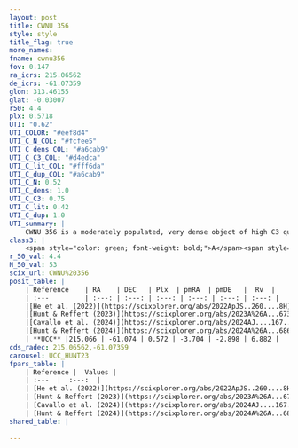 ```yaml
---
layout: post
title: CWNU 356
style: style
title_flag: true
more_names: 
fname: cwnu356
fov: 0.147
ra_icrs: 215.06562
de_icrs: -61.07359
glon: 313.46155
glat: -0.03007
r50: 4.4
plx: 0.5718
UTI: "0.62"
UTI_COLOR: "#eef8d4"
UTI_C_N_COL: "#fcfee5"
UTI_C_dens_COL: "#a6cab9"
UTI_C_C3_COL: "#d4edca"
UTI_C_lit_COL: "#fff6da"
UTI_C_dup_COL: "#a6cab9"
UTI_C_N: 0.52
UTI_C_dens: 1.0
UTI_C_C3: 0.75
UTI_C_lit: 0.42
UTI_C_dup: 1.0
UTI_summary: |
    CWNU 356 is a moderately populated, very dense object of high C3 quality. It was recently reported in the literature.
class3: |
    <span style="color: green; font-weight: bold;">A</span><span style="color: #FFC300; font-weight: bold;">B</span>
r_50_val: 4.4
N_50_val: 53
scix_url: CWNU%20356
posit_table: |
    | Reference    | RA    | DEC   | Plx  | pmRA  | pmDE   |  Rv  |
    | :---         | :---: | :---: | :---: | :---: | :---: | :---: |
    |[He et al. (2022)](https://scixplorer.org/abs/2022ApJS..260....8H) | 215.061 | -61.073 | 0.57 | -3.71 | -2.9 | -- |
    |[Hunt & Reffert (2023)](https://scixplorer.org/abs/2023A%26A...673A.114H) | 215.058 | -61.081 | 0.584 | -3.673 | -2.888 | 6.953 |
    |[Cavallo et al. (2024)](https://scixplorer.org/abs/2024AJ....167...12C) | 215.094 | -61.057 | 0.585 | -- | -- | -- |
    |[Hunt & Reffert (2024)](https://scixplorer.org/abs/2024A%26A...686A..42H) | 215.058 | -61.081 | 0.584 | -3.673 | -2.888 | 6.953 |
    | **UCC** |215.066 | -61.074 | 0.572 | -3.704 | -2.898 | 6.882 | 
cds_radec: 215.06562,-61.07359
carousel: UCC_HUNT23
fpars_table: |
    | Reference |  Values |
    | :---  |  :---:  |
    | [He et al. (2022)](https://scixplorer.org/abs/2022ApJS..260....8H) | `AG=1.5, m-M=11.7, logAge=6.7, Z=0.03` |
    | [Hunt & Reffert (2023)](https://scixplorer.org/abs/2023A%26A...673A.114H) | `AV50=1.488, diffAV50=1.201, MOD50=11.021, logAge50=6.798` |
    | [Cavallo et al. (2024)](https://scixplorer.org/abs/2024AJ....167...12C) | `AV50=1.21, dMod50=11.05, logAge50=7.23, [Fe/H]50=-0.03` |
    | [Hunt & Reffert (2024)](https://scixplorer.org/abs/2024A%26A...686A..42H) | `MassJ=302.342` |
shared_table: |
    
---
```

